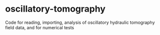 # oscillatory-tomography
Code for reading, importing, analysis of oscillatory hydraulic tomography field data, and for numerical tests
